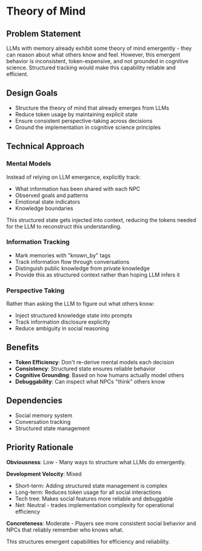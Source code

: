 # Theory of Mind

## Problem Statement

LLMs with memory already exhibit some theory of mind emergently - they can reason about what others know and feel. However, this emergent behavior is inconsistent, token-expensive, and not grounded in cognitive science. Structured tracking would make this capability reliable and efficient.

## Design Goals

- Structure the theory of mind that already emerges from LLMs
- Reduce token usage by maintaining explicit state
- Ensure consistent perspective-taking across decisions
- Ground the implementation in cognitive science principles

## Technical Approach

### Mental Models

Instead of relying on LLM emergence, explicitly track:
- What information has been shared with each NPC
- Observed goals and patterns
- Emotional state indicators
- Knowledge boundaries

This structured state gets injected into context, reducing the tokens needed for the LLM to reconstruct this understanding.

### Information Tracking

- Mark memories with "known_by" tags
- Track information flow through conversations
- Distinguish public knowledge from private knowledge
- Provide this as structured context rather than hoping LLM infers it

### Perspective Taking

Rather than asking the LLM to figure out what others know:
- Inject structured knowledge state into prompts
- Track information disclosure explicitly
- Reduce ambiguity in social reasoning

## Benefits

- **Token Efficiency**: Don't re-derive mental models each decision
- **Consistency**: Structured state ensures reliable behavior
- **Cognitive Grounding**: Based on how humans actually model others
- **Debuggability**: Can inspect what NPCs "think" others know

## Dependencies

- Social memory system
- Conversation tracking
- Structured state management

## Priority Rationale

**Obviousness**: Low - Many ways to structure what LLMs do emergently.

**Development Velocity**: Mixed
- Short-term: Adding structured state management is complex
- Long-term: Reduces token usage for all social interactions
- Tech tree: Makes social features more reliable and debuggable
- Net: Neutral - trades implementation complexity for operational efficiency

**Concreteness**: Moderate - Players see more consistent social behavior and NPCs that reliably remember who knows what.

This structures emergent capabilities for efficiency and reliability.